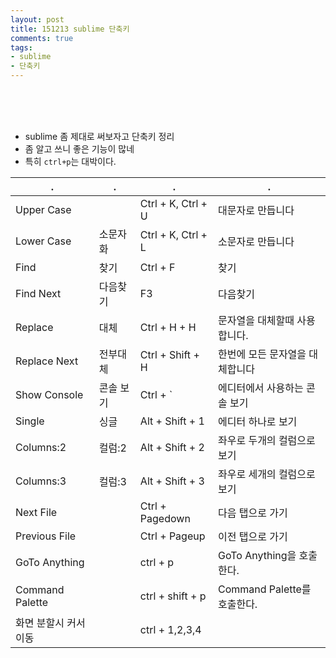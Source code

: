 ```yaml
---
layout: post
title: 151213 sublime 단축키
comments: true
tags:
- sublime
- 단축키
---
```


<!-- TOC -->


<!-- /TOC -->

<br>
<br>
<br>


- sublime 좀 제대로 써보자고 단축키 정리
- 좀 알고 쓰니 좋은 기능이 많네
- 특히 `ctrl+p`는 대박이다.


| . | . | . | . |
|--|--|--|--|
| Upper Case | | Ctrl + K, Ctrl + U | 대문자로 만듭니다 |
| Lower Case | 소문자화	| Ctrl + K, Ctrl + L | 소문자로 만듭니다 |
| Find |	찾기 |	Ctrl + F |	찾기 |
| Find Next |	다음찾기 |	F3 |	다음찾기 |
| Replace |	대체 | Ctrl + H + H	 | 문자열을 대체할때 사용합니다. |
| Replace Next |	전부대체 |	Ctrl + Shift + H |	한번에 모든 문자열을 대체합니다 |
| Show Console |	콘솔 보기 |	Ctrl + ` |	에디터에서 사용하는 콘솔 보기 |
| Single|	싱글|	Alt + Shift + 1 |	에디터 하나로 보기|
|Columns:2|	컬럼:2|	Alt + Shift + 2|	좌우로 두개의 컬럼으로 보기|
|Columns:3|	컬럼:3|	Alt + Shift + 3|	좌우로 세개의 컬럼으로 보기|
|Next File|		| Ctrl + Pagedown |	다음 탭으로 가기|
|Previous File|		| Ctrl + Pageup	|이전 탭으로 가기|
|GoTo Anything | | ctrl + p | GoTo Anything을 호출한다.|
|Command Palette| | ctrl + shift + p| Command Palette를 호출한다. |
|화면 분할시 커서이동| | ctrl + 1,2,3,4|